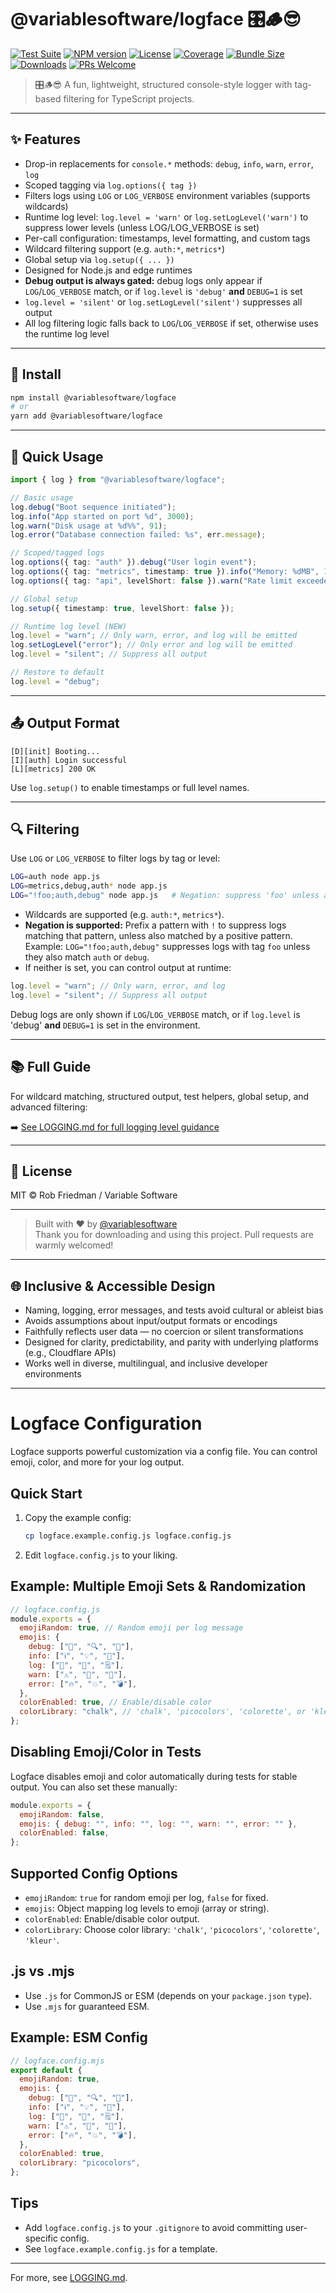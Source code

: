 # @variablesoftware/logface 🎛️🪵😎

[![Test Suite](https://img.shields.io/badge/tests-passing-brightgreen)](https://github.com/variablesoftware/logface/actions)
[![NPM version](https://img.shields.io/npm/v/@variablesoftware/logface?style=flat-square)](https://www.npmjs.com/package/@variablesoftware/logface)
[![License](https://img.shields.io/github/license/variablesoftware/logface?style=flat-square)](https://github.com/variablesoftware/logface/blob/main/LICENSE.txt)
[![Coverage](https://img.shields.io/coveralls/github/variablesoftware/logface/main)](https://coveralls.io/github/variablesoftware/logface)
[![Bundle Size](https://img.shields.io/bundlephobia/minzip/@variablesoftware/logface)](https://bundlephobia.com/package/@variablesoftware/logface)
[![Downloads](https://img.shields.io/npm/dm/@variablesoftware/logface)](https://www.npmjs.com/package/@variablesoftware/logface)
[![PRs Welcome](https://img.shields.io/badge/PRs-welcome-brightgreen.svg)](https://github.com/variablesoftware/logface/pulls)

> 🎛️🪵😎 A fun, lightweight, structured console-style logger with tag-based filtering for TypeScript projects.

---

## ✨ Features

- Drop-in replacements for `console.*` methods: `debug`, `info`, `warn`, `error`, `log`
- Scoped tagging via `log.options({ tag })`
- Filters logs using `LOG` or `LOG_VERBOSE` environment variables (supports wildcards)
- Runtime log level: `log.level = 'warn'` or `log.setLogLevel('warn')` to suppress lower levels (unless LOG/LOG_VERBOSE is set)
- Per-call configuration: timestamps, level formatting, and custom tags
- Wildcard filtering support (e.g. `auth:*`, `metrics*`)
- Global setup via `log.setup({ ... })`
- Designed for Node.js and edge runtimes
- **Debug output is always gated:** debug logs only appear if `LOG`/`LOG_VERBOSE` match, or if `log.level` is `'debug'` **and** `DEBUG=1` is set
- `log.level = 'silent'` or `log.setLogLevel('silent')` suppresses all output
- All log filtering logic falls back to `LOG`/`LOG_VERBOSE` if set, otherwise uses the runtime log level

---

## 🚀 Install

```bash
npm install @variablesoftware/logface
# or
yarn add @variablesoftware/logface
```

---

## 🔧 Quick Usage

```ts
import { log } from "@variablesoftware/logface";

// Basic usage
log.debug("Boot sequence initiated");
log.info("App started on port %d", 3000);
log.warn("Disk usage at %d%%", 91);
log.error("Database connection failed: %s", err.message);

// Scoped/tagged logs
log.options({ tag: "auth" }).debug("User login event");
log.options({ tag: "metrics", timestamp: true }).info("Memory: %dMB", 182);
log.options({ tag: "api", levelShort: false }).warn("Rate limit exceeded");

// Global setup
log.setup({ timestamp: true, levelShort: false });

// Runtime log level (NEW)
log.level = "warn"; // Only warn, error, and log will be emitted
log.setLogLevel("error"); // Only error and log will be emitted
log.level = "silent"; // Suppress all output

// Restore to default
log.level = "debug";
```

---

## 📤 Output Format

```text
[D][init] Booting...
[I][auth] Login successful
[L][metrics] 200 OK
```

Use `log.setup()` to enable timestamps or full level names.

---

## 🔍 Filtering

Use `LOG` or `LOG_VERBOSE` to filter logs by tag or level:

```bash
LOG=auth node app.js
LOG=metrics,debug,auth* node app.js
LOG="!foo;auth,debug" node app.js   # Negation: suppress 'foo' unless also matches 'auth' or 'debug'
```

- Wildcards are supported (e.g. `auth:*`, `metrics*`).
- **Negation is supported:** Prefix a pattern with `!` to suppress logs matching that pattern, unless also matched by a positive pattern. Example: `LOG="!foo;auth,debug"` suppresses logs with tag `foo` unless they also match `auth` or `debug`.
- If neither is set, you can control output at runtime:

```js
log.level = "warn"; // Only warn, error, and log
log.level = "silent"; // Suppress all output
```

Debug logs are only shown if `LOG`/`LOG_VERBOSE` match, or if `log.level` is 'debug' **and** `DEBUG=1` is set in the environment.

---

## 📚 Full Guide

For wildcard matching, structured output, test helpers, global setup, and advanced filtering:

➡️ [See LOGGING.md for full logging level guidance](https://github.com/variablesoftware/logface/blob/main/LOGGING.md)

---

## 📄 License

MIT © Rob Friedman / Variable Software

---

> Built with ❤️ by [@variablesoftware](https://github.com/variablesoftware)  
> Thank you for downloading and using this project. Pull requests are warmly welcomed!

---

## 🌐 Inclusive & Accessible Design

- Naming, logging, error messages, and tests avoid cultural or ableist bias
- Avoids assumptions about input/output formats or encodings
- Faithfully reflects user data — no coercion or silent transformations
- Designed for clarity, predictability, and parity with underlying platforms (e.g., Cloudflare APIs)
- Works well in diverse, multilingual, and inclusive developer environments

---

# Logface Configuration

Logface supports powerful customization via a config file. You can control emoji, color, and more for your log output.

## Quick Start

1. Copy the example config:
   ```sh
   cp logface.example.config.js logface.config.js
   ```
2. Edit `logface.config.js` to your liking.

## Example: Multiple Emoji Sets & Randomization

```js
// logface.config.js
module.exports = {
  emojiRandom: true, // Random emoji per log message
  emojis: {
    debug: ["🐛", "🔍", "🦠"],
    info: ["ℹ️", "💡", "🧭"],
    log: ["📝", "📄", "🗒️"],
    warn: ["⚠️", "🚧", "🛑"],
    error: ["🔥", "💥", "💣"],
  },
  colorEnabled: true, // Enable/disable color
  colorLibrary: "chalk", // 'chalk', 'picocolors', 'colorette', or 'kleur'
};
```

## Disabling Emoji/Color in Tests

Logface disables emoji and color automatically during tests for stable output. You can also set these manually:

```js
module.exports = {
  emojiRandom: false,
  emojis: { debug: "", info: "", log: "", warn: "", error: "" },
  colorEnabled: false,
};
```

## Supported Config Options

- `emojiRandom`: `true` for random emoji per log, `false` for fixed.
- `emojis`: Object mapping log levels to emoji (array or string).
- `colorEnabled`: Enable/disable color output.
- `colorLibrary`: Choose color library: `'chalk'`, `'picocolors'`, `'colorette'`, `'kleur'`.

## .js vs .mjs

- Use `.js` for CommonJS or ESM (depends on your `package.json` `type`).
- Use `.mjs` for guaranteed ESM.

## Example: ESM Config

```js
// logface.config.mjs
export default {
  emojiRandom: true,
  emojis: {
    debug: ["🐛", "🔍", "🦠"],
    info: ["ℹ️", "💡", "🧭"],
    log: ["📝", "📄", "🗒️"],
    warn: ["⚠️", "🚧", "🛑"],
    error: ["🔥", "💥", "💣"],
  },
  colorEnabled: true,
  colorLibrary: "picocolors",
};
```

## Tips

- Add `logface.config.js` to your `.gitignore` to avoid committing user-specific config.
- See `logface.example.config.js` for a template.

---

For more, see [LOGGING.md](./LOGGING.md).
